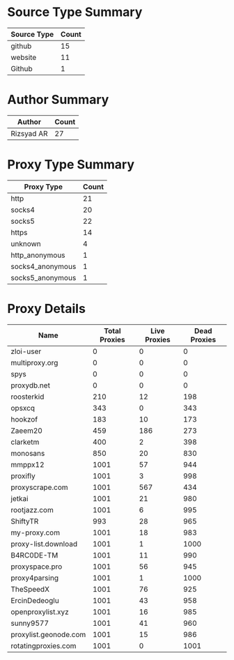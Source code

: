 # Source Type Summary

| Source Type | Count |
|-------------|-------|
| github | 15 |
| website | 11 |
| Github | 1 |


# Author Summary

| Author | Count |
|--------|-------|
| Rizsyad AR | 27 |


# Proxy Type Summary

| Proxy Type | Count |
|------------|-------|
| http | 21 |
| socks4 | 20 |
| socks5 | 22 |
| https | 14 |
| unknown | 4 |
| http_anonymous | 1 |
| socks4_anonymous | 1 |
| socks5_anonymous | 1 |


# Proxy Details

| Name | Total Proxies | Live Proxies | Dead Proxies |
|------|---------------|--------------|---------------|
| zloi-user | 0 | 0 | 0 |
| multiproxy.org | 0 | 0 | 0 |
| spys | 0 | 0 | 0 |
| proxydb.net | 0 | 0 | 0 |
| roosterkid | 210 | 12 | 198 |
| opsxcq | 343 | 0 | 343 |
| hookzof | 183 | 10 | 173 |
| Zaeem20 | 459 | 186 | 273 |
| clarketm | 400 | 2 | 398 |
| monosans | 850 | 20 | 830 |
| mmppx12 | 1001 | 57 | 944 |
| proxifly | 1001 | 3 | 998 |
| proxyscrape.com | 1001 | 567 | 434 |
| jetkai | 1001 | 21 | 980 |
| rootjazz.com | 1001 | 6 | 995 |
| ShiftyTR | 993 | 28 | 965 |
| my-proxy.com | 1001 | 18 | 983 |
| proxy-list.download | 1001 | 1 | 1000 |
| B4RC0DE-TM | 1001 | 11 | 990 |
| proxyspace.pro | 1001 | 56 | 945 |
| proxy4parsing | 1001 | 1 | 1000 |
| TheSpeedX | 1001 | 76 | 925 |
| ErcinDedeoglu | 1001 | 43 | 958 |
| openproxylist.xyz | 1001 | 16 | 985 |
| sunny9577 | 1001 | 41 | 960 |
| proxylist.geonode.com | 1001 | 15 | 986 |
| rotatingproxies.com | 1001 | 0 | 1001 |
